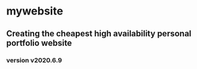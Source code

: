 # mywebsite
## Creating the cheapest high availability personal portfolio website


### version v2020.6.9